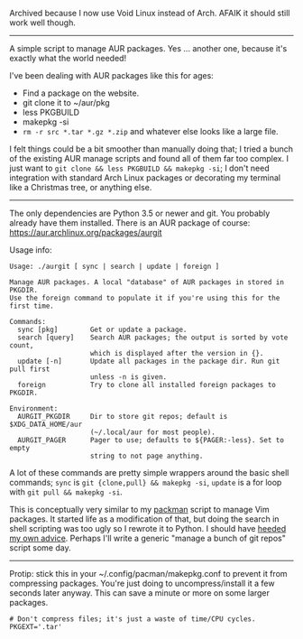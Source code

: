 Archived because I now use Void Linux instead of Arch. AFAIK it should still
work well though.

---

A simple script to manage AUR packages. Yes ... another one, because it's
exactly what the world needed!

I've been dealing with AUR packages like this for ages:

- Find a package on the website.
- git clone it to ~/aur/pkg
- less PKGBUILD
- makepkg -si
- `rm -r src *.tar *.gz *.zip` and whatever else looks like a large file.

I felt things could be a bit smoother than manually doing that; I tried a bunch
of the existing AUR manage scripts and found all of them far too complex. I just
want to `git clone && less PKGBUILD && makepkg -si`; I don't need integration
with standard Arch Linux packages or decorating my terminal like a Christmas
tree, or anything else.

---

The only dependencies are Python 3.5 or newer and git. You probably already
have them installed. There is an AUR package of course:
https://aur.archlinux.org/packages/aurgit

Usage info:

    Usage: ./aurgit [ sync | search | update | foreign ]

    Manage AUR packages. A local "database" of AUR packages in stored in PKGDIR.
    Use the foreign command to populate it if you're using this for the first time.

    Commands:
      sync [pkg]        Get or update a package.
      search [query]    Search AUR packages; the output is sorted by vote count,
                        which is displayed after the version in {}.
      update [-n]       Update all packages in the package dir. Run git pull first
                        unless -n is given.
      foreign           Try to clone all installed foreign packages to PKGDIR.

    Environment:
      AURGIT_PKGDIR     Dir to store git repos; default is $XDG_DATA_HOME/aur
                        (~/.local/aur for most people).
      AURGIT_PAGER      Pager to use; defaults to ${PAGER:-less}. Set to empty
                        string to not page anything.

A lot of these commands are pretty simple wrappers around the basic shell
commands; `sync` is `git {clone,pull} && makepkg -si`, `update` is a for loop
with `git pull && makepkg -si`.

This is conceptually very similar to my [packman][packman] script to manage Vim
packages. It started life as a modification of that, but doing the search in
shell scripting was too ugly so I rewrote it to Python. I should have [heeded my
own advice][shell]. Perhaps I'll write a generic "manage a bunch of git repos"
script some day.

---

Protip: stick this in your ~/.config/pacman/makepkg.conf to prevent it from
compressing packages. You're just doing to uncompress/install it a few seconds
later anyway. This can save a minute or more on some larger packages.

	# Don't compress files; it's just a waste of time/CPU cycles.
	PKGEXT='.tar'

[shell]: https://arp242.net/weblog/shell-scripting-trap.html
[packman]: https://github.com/Carpetsmoker/packman.vim
